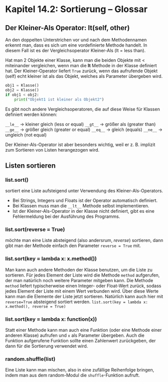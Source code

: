 # Kapitel 14.2: Sortierung – Glossar

## Der Kleiner-Als Operator: __lt__(self, other)

An den doppelten Unterstrichen vor und nach dem Methodennamen erkennt man, dass es sich um eine vordefinierte Methode
handelt. In diesem Fall ist es der Vergleichsoperator Kleiner-Als (lt = less than).

Hat man 2 Objekte einer Klasse, kann man die beiden Objekte mit < miteinander vergleichen, wenn man die __lt__ Methode
in der Klasse definiert hat. Der Kleiner-Operator liefert `True` zurück, wenn das aufrufende Objekt (self) echt kleiner
ist als das Objekt, welches als Parameter übergeben wird.

```python
obj1 = Klasse()
obj2 = Klasse()
if obj1 < obj2:
    print("Objekt1 ist kleiner als Objekt2")
```

Es gibt noch andere Vergleichsoperatoren, die auf diese Weise für Klassen definiert werden können:

`__le__` → kleiner gleich (less or equal)
`__gt__` → größer als (greater than)
`__ge__` → größer gleich (greater or equal)
`__eq__` → gleich (equals)
`__ne__` → ungleich (not equal)

Der Kleiner-Als-Operator ist aber besonders wichtig, weil er z. B. implizit zum Sortieren von Listen herangezogen wird.

## Listen sortieren

### list.sort()

sortiert eine Liste aufsteigend unter Verwendung des Kleiner-Als-Operators.

* Bei Strings, Integers und Floats ist der Operator automatisch definiert.
* Bei Klassen muss man die `__lt__` Methode selbst implementieren.
* Ist der Kleiner-Als-Operator in der Klasse nicht definiert, gibt es eine Fehlermeldung bei der Ausführung des
  Programms.

### list.sort(reverse = True)

möchte man eine Liste absteigend (also andersrum, *reverse*) sortieren, dann gibt man der Methode einfach den
Parameter `reverse = True` mit.

### list.sort(key = lambda x: x.method())

Man kann auch andere Methoden der Klasse benutzen, um die Liste zu sortieren. Für jedes Element der Liste wird die
Methode `method` aufgerufen, der man natürlich noch weitere Parameter mitgeben kann. Die Methode `method` liefert
typischerweise einen Integer- oder Float-Wert zurück, sodass jedes Element der Liste mit einem Wert verbunden wird. Über
diese Werte kann man die Elemente der Liste jetzt sortieren. Natürlich kann auch hier mit `reverse=True` absteigend
sortiert werden. `list.sort(key = lambda x: x.method(), reverse = True)`

### list.sort(key = lambda x: function(x))

Statt einer Methode kann man auch eine Funktion (oder eine Methode einer anderen Klasse) aufrufen und `x` als Parameter
übergeben. Auch die Funktion aufgerufene Funktion sollte einen Zahlenwert zurückgeben, der dann für die Sortierung
verwendet wird.

### random.shuffle(list)

Eine Liste kann man mischen, also in eine zufällige Reihenfolge bringen, indem man aus dem random-Modul die
`shuffle`-Funktion aufruft.
